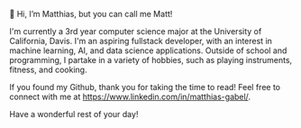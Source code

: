 👋 Hi, I’m Matthias, but you can call me Matt! 

I'm currently a 3rd year computer science major at the University of California, Davis. I'm an aspiring fullstack developer,
with an interest in machine learning, AI, and data science applications. Outside of school and programming, I partake 
in a variety of hobbies, such as playing instruments, fitness, and cooking.

If you found my Github, thank you for taking the time to read! Feel free to connect with me at https://www.linkedin.com/in/matthias-gabel/.

Have a wonderful rest of your day!

<!---
mutthias/mutthias is a ✨ special ✨ repository because its `README.md` (this file) appears on your GitHub profile.
You can click the Preview link to take a look at your changes.
--->
